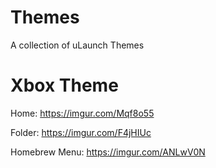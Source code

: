 # Themes
A collection of uLaunch Themes

# Xbox Theme

Home:
https://imgur.com/Mqf8o55

Folder:
https://imgur.com/F4jHIUc

Homebrew Menu:
https://imgur.com/ANLwV0N


